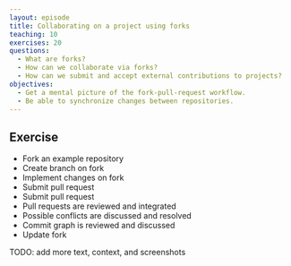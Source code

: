 ```yaml
---
layout: episode
title: Collaborating on a project using forks
teaching: 10
exercises: 20
questions:
  - What are forks?
  - How can we collaborate via forks?
  - How can we submit and accept external contributions to projects?
objectives:
  - Get a mental picture of the fork-pull-request workflow.
  - Be able to synchronize changes between repositories.
---
```


## Exercise

- Fork an example repository
- Create branch on fork
- Implement changes on fork
- Submit pull request
- Submit pull request
- Pull requests are reviewed and integrated
- Possible conflicts are discussed and resolved
- Commit graph is reviewed and discussed
- Update fork

TODO: add more text, context, and screenshots
